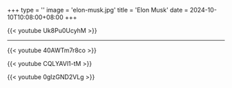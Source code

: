 +++
type = ''
image = 'elon-musk.jpg'
title = 'Elon Musk'
date = 2024-10-10T10:08:00+08:00
+++

<!-- {{< spotify type="track" id="1C4g4g2rThSK2s4PKakIyj" theme=0 height="80" >}} -->

{{< youtube Uk8Pu0UcyhM >}}

---


{{< youtube 40AWTm7r8co >}}

{{< youtube CQLYAVl1-tM >}}

{{< youtube 0gIzGND2VLg >}}



